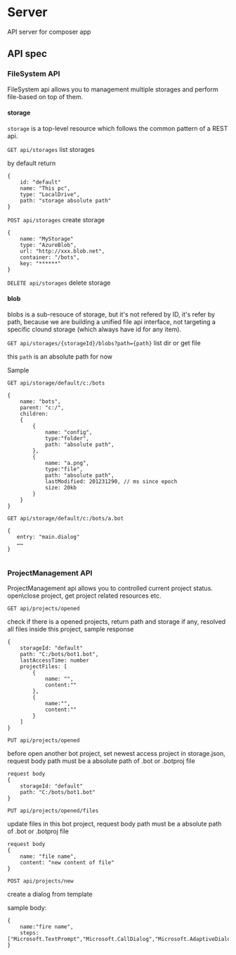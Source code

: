 # Server
API server for composer app

## API spec

### FileSystem API
FileSystem api allows you to management multiple storages and perform file-based on top of them.


#### storage

`storage` is a top-level resource which follows the common pattern of a REST api.

`GET api/storages` list storages

by default return
```
{
    id: "default"
    name: "This pc",
    type: "LocalDrive",
    path: "storage absolute path"
}
```

`POST api/storages` create storage

```
{
    name: "MyStorage"
    type: "AzureBlob",
    url: "http://xxx.blob.net",
    container: "/bots",
    key: "******"
}
```

`DELETE api/storages` delete storage


#### blob
blobs is a sub-resouce of storage, but it's not refered by ID, it's refer by path, because we are building a unified file api interface, not targeting a specific clound storage (which always have id for any item).

`GET api/storages/{storageId}/blobs?path={path}` list dir or get file

this `path` is an absolute path for now

Sample
```
GET api/storage/default/c:/bots

{
    name: "bots",
    parent: "c:/",
    children:
    {
        {
            name: "config",
            type:"folder",
            path: "absolute path",
        },
        {
            name: "a.png",
            type:"file",
            path: "absolute path",
            lastModified: 201231290, // ms since epoch
            size: 20kb
        }
    }
}

GET api/storage/default/c:/bots/a.bot

{
   entry: "main.dialog"
   ……
}


```

### ProjectManagement API

ProjectManagement api allows you to controlled current project status. open\close project, get project related resources etc.

`GET api/projects/opened`

check if there is a opened projects, return path and storage if any, resolved all files inside this project, sample response
```
{
    storageId: "default"
    path: "C:/bots/bot1.bot",
    lastAccessTime: number
    projectFiles: [
        {
            name: "",
            content:""
        },
        {
            name:"",
            content:""
        }
    ]
}
```

`PUT api/projects/opened`

before open another bot project, set newest access project in storage.json, request body path must be a absolute path of .bot or .botproj file

```
request body
{
    storageId: "default"
    path: "C:/bots/bot1.bot"
}
```


`PUT api/projects/opened/files`

update files in this bot project, request body path must be a absolute path of .bot or .botproj file

```
request body
{
    name: "file name",
    content: "new content of file"
}
```


`POST api/projects/new`

create a dialog from template

sample body:
```
{
    name:"fire name",
    steps:["Microsoft.TextPrompt","Microsoft.CallDialog","Microsoft.AdaptiveDialog"]
}
```
